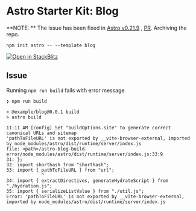 # Astro Starter Kit: Blog

**NOTE: ** The issue has been fixed in [Astro v0.21.9](https://github.com/withastro/astro/blob/main/packages/astro/CHANGELOG.md#0219) , [PR](https://github.com/withastro/astro/pull/2107). Archiving the repo. 

```
npm init astro -- --template blog
```

[![Open in StackBlitz](https://developer.stackblitz.com/img/open_in_stackblitz.svg)](https://stackblitz.com/github/amithgeorge/astro-blog-build-error)


## Issue 

Running `npm run build` fails with error message 

```shell
❯ npm run build

> @example/blog@0.0.1 build
> astro build

11:11 AM [config] Set "buildOptions.site" to generate correct canonical URLs and sitemap
'pathToFileURL' is not exported by __vite-browser-external, imported by node_modules/astro/dist/runtime/server/index.js
file: <path>/astro-blog-build-error/node_modules/astro/dist/runtime/server/index.js:33:9
31: };
32: import shorthash from "shorthash";
33: import { pathToFileURL } from "url";
             ^
34: import { extractDirectives, generateHydrateScript } from "./hydration.js";
35: import { serializeListValue } from "./util.js";
Error: 'pathToFileURL' is not exported by __vite-browser-external, imported by node_modules/astro/dist/runtime/server/index.js
```
